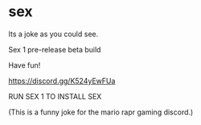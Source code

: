 # sex
Its a joke as you could see.

Sex 1 pre-release beta build

Have fun!

https://discord.gg/K524yEwFUa

RUN SEX 1 TO INSTALL SEX


(This is a funny joke for the mario rapr gaming discord.)
